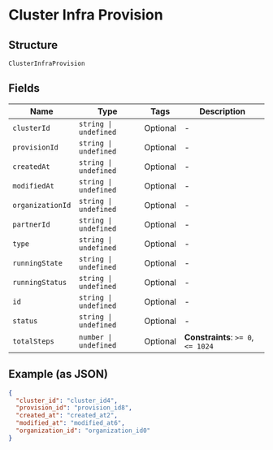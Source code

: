 
# Cluster Infra Provision

## Structure

`ClusterInfraProvision`

## Fields

| Name | Type | Tags | Description |
|  --- | --- | --- | --- |
| `clusterId` | `string \| undefined` | Optional | - |
| `provisionId` | `string \| undefined` | Optional | - |
| `createdAt` | `string \| undefined` | Optional | - |
| `modifiedAt` | `string \| undefined` | Optional | - |
| `organizationId` | `string \| undefined` | Optional | - |
| `partnerId` | `string \| undefined` | Optional | - |
| `type` | `string \| undefined` | Optional | - |
| `runningState` | `string \| undefined` | Optional | - |
| `runningStatus` | `string \| undefined` | Optional | - |
| `id` | `string \| undefined` | Optional | - |
| `status` | `string \| undefined` | Optional | - |
| `totalSteps` | `number \| undefined` | Optional | **Constraints**: `>= 0`, `<= 1024` |

## Example (as JSON)

```json
{
  "cluster_id": "cluster_id4",
  "provision_id": "provision_id8",
  "created_at": "created_at2",
  "modified_at": "modified_at6",
  "organization_id": "organization_id0"
}
```

